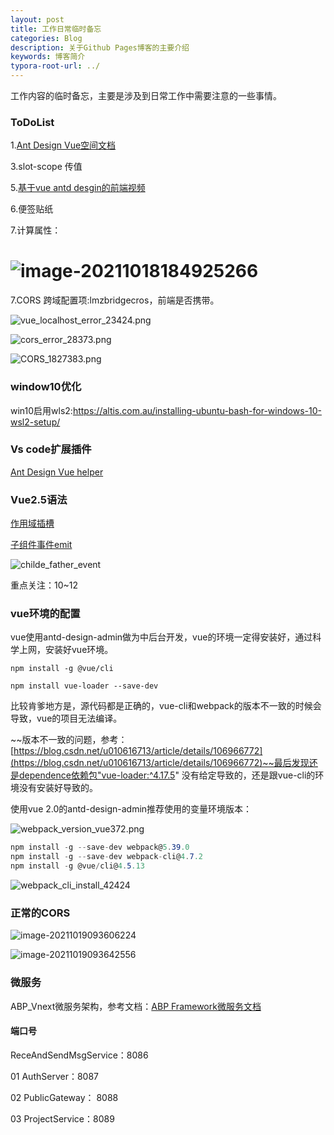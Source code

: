 ```yaml
---
layout: post
title: 工作日常临时备忘
categories: Blog
description: 关于Github Pages博客的主要介绍
keywords: 博客简介
typora-root-url: ../
---
```

工作内容的临时备忘，主要是涉及到日常工作中需要注意的一些事情。

### ToDoList

1.[Ant Design Vue空间文档](https://www.antdv.com/components/form-model/#Form-Component)

3.slot-scope 传值

5.[基于vue antd desgin的前端视频](https://search.bilibili.com/all?keyword=ant%20design%20vue&from_source=webtop_search&spm_id_from=333.788) 

6.便签贴纸   


7.计算属性：

![image-20211018184925266](/images/posts/image-20211018184925266.png)
=======
7.CORS 跨域配置项:lmzbridgecros，前端是否携带。

![vue_localhost_error_23424.png](/images/posts/vue_localhost_error_23424.png)

![cors_error_28373.png](/images/posts/cors_error_28373.png)

![CORS_1827383.png](/images/posts/CORS_1827383.png)


### window10优化

win10启用wls2:https://altis.com.au/installing-ubuntu-bash-for-windows-10-wsl2-setup/


### Vs code扩展插件

[Ant Design Vue helper](https://marketplace.visualstudio.com/items?itemName=ant-design-vue.vscode-ant-design-vue-helper)



### Vue2.5语法

[作用域插槽](https://cn.vuejs.org/v2/guide/components-slots.html)

[子组件事件emit](https://cn.vuejs.org/v2/guide/components.html?#%E4%BD%BF%E7%94%A8%E4%BA%8B%E4%BB%B6%E6%8A%9B%E5%87%BA%E4%B8%80%E4%B8%AA%E5%80%BC)

![childe_father_event](/images/posts/child_father_event.png)

重点关注：10~12

### vue环境的配置

vue使用antd-design-admin做为中后台开发，vue的环境一定得安装好，通过科学上网，安装好vue环境。

`npm install -g @vue/cli`

`npm install vue-loader --save-dev`

比较肯爹地方是，源代码都是正确的，vue-cli和webpack的版本不一致的时候会导致，vue的项目无法编译。

~~版本不一致的问题，参考：[https://blog.csdn.net/u010616713/article/details/106966772](https://blog.csdn.net/u010616713/article/details/106966772)~~最后发现还是dependence依赖包"vue-loader:^4.17.5" 没有给定导致的，还是跟vue-cli的环境没有安装好导致的。

使用vue 2.0的antd-design-admin推荐使用的变量环境版本：

![webpack_version_vue372.png](/images/posts/webpack_version_vue372.png)

```c#
npm install -g --save-dev webpack@5.39.0
npm install -g --save-dev webpack-cli@4.7.2
npm install -g @vue/cli@4.5.13
```

![webpack_cli_install_42424](/images/posts/webpack_cli_install_42424.png)

### 正常的CORS

![image-20211019093606224](/images/posts/image-20211019093606224.png)

![image-20211019093642556](/images/posts/image-20211019093642556.png)

### 微服务

ABP_Vnext微服务架构，参考文档：[ABP Framework微服务文档](https://docs.abp.io/zh-Hans/abp/latest/Samples/Microservice-Demo)

#### 端口号

ReceAndSendMsgService：8086

01 AuthServer：8087

02 PublicGateway： 8088

03 ProjectService：8089



